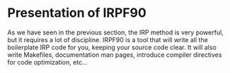 Presentation of IRPF90
======================

As we have seen in the previous section, the IRP method is very powerful, but
it requires a lot of discipline. IRPF90 is a tool that will write all the
boilerplate IRP code for you, keeping your source code clear. It will also
write Makefiles, documentation man pages, introduce compiler directives for
code optimization, etc...
